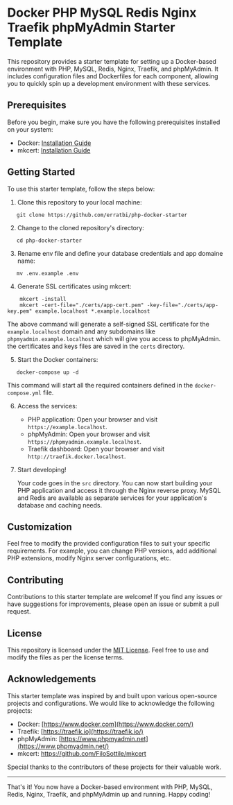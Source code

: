 Docker PHP MySQL Redis Nginx Traefik phpMyAdmin Starter Template
================================================================

This repository provides a starter template for setting up a Docker-based environment with PHP, MySQL, Redis, Nginx,
Traefik, and phpMyAdmin. It includes configuration files and Dockerfiles for each component, allowing you to quickly
spin up a development environment with these services.

Prerequisites
-------------

Before you begin, make sure you have the following prerequisites installed on your system:

- Docker: [Installation Guide](https://docs.docker.com/get-docker/)
- mkcert: [Installation Guide](https://github.com/FiloSottile/mkcert)

Getting Started
---------------

To use this starter template, follow the steps below:

1. Clone this repository to your local machine:


```
   git clone https://github.com/erratbi/php-docker-starter
```

2. Change to the cloned repository's directory:

```
   cd php-docker-starter
```

3. Rename env file and define your database credentials and app domaine name:

```
   mv .env.example .env
```

4. Generate SSL certificates using mkcert:

```
    mkcert -install
    mkcert -cert-file="./certs/app-cert.pem" -key-file="./certs/app-key.pem" example.localhost *.example.localhost
 ```

   The above command will generate a self-signed SSL certificate for the `example.localhost` domain and any subdomains
   like `phpmyadmin.example.localhost` which will give you access to phpMyAdmin. the certificates and
   keys files are saved in the `certs` directory.

5. Start the Docker containers:

```
   docker-compose up -d
```

This command will start all the required containers defined in the `docker-compose.yml` file.

6. Access the services:

    - PHP application: Open your browser and visit `https://example.localhost`.
    - phpMyAdmin: Open your browser and visit `https://phpmyadmin.example.localhost`.
    - Traefik dashboard: Open your browser and visit `http://traefik.docker.localhost`.


7. Start developing!

   Your code goes in the `src` directory. You can now start building your PHP application and access it through the
   Nginx reverse proxy. MySQL and Redis are
   available as separate services for your application's database and caching needs.

Customization
-------------

Feel free to modify the provided configuration files to suit your specific requirements. For example, you can change PHP
versions, add additional PHP extensions, modify Nginx server configurations, etc.

Contributing
------------

Contributions to this starter template are welcome! If you find any issues or have suggestions for improvements, please
open an issue or submit a pull request.

License
-------

This repository is licensed under the [MIT License](https://chat.openai.com/LICENSE). Feel free to use and modify the
files as per the license terms.

Acknowledgements
----------------

This starter template was inspired by and built upon various open-source projects and configurations. We would like to
acknowledge the following projects:

- Docker: [https://www.docker.com](https://www.docker.com/)
- Traefik: [https://traefik.io](https://traefik.io/)
- phpMyAdmin: [https://www.phpmyadmin.net](https://www.phpmyadmin.net/)
- mkcert: <https://github.com/FiloSottile/mkcert>

Special thanks to the contributors of these projects for their valuable work.

* * * * *

That's it! You now have a Docker-based environment with PHP, MySQL, Redis, Nginx, Traefik, and phpMyAdmin up and
running. Happy coding!